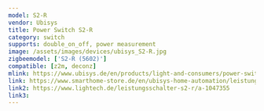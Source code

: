 ```yaml
---
model: S2-R
vendor: Ubisys
title: Power Switch S2-R
category: switch
supports: double_on_off, power measurement
image: /assets/images/devices/ubisys_S2-R.jpg
zigbeemodel: ['S2-R (5602)']
compatible: [z2m, deconz]
mlink: https://www.ubisys.de/en/products/light-and-consumers/power-switch-s2-r/
link: https://www.smarthome-store.de/en/ubisys-home-automation/leistungsschalter-s2r.html
link2: https://www.lightech.de/leistungsschalter-s2-r/a-1047355
link3: 
---
```


